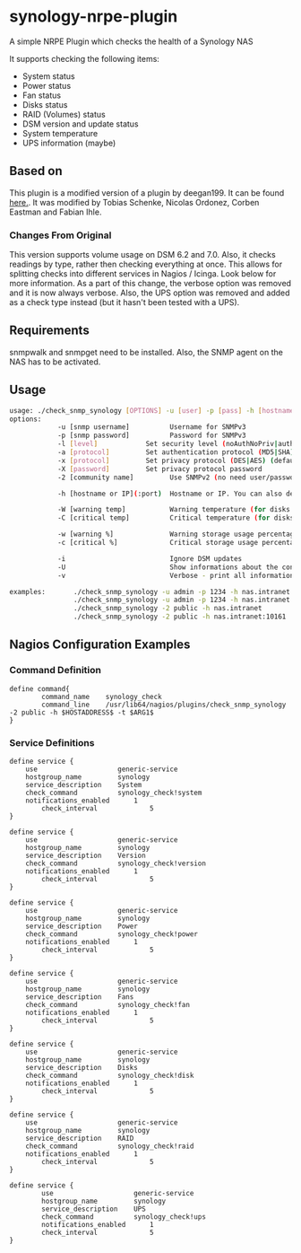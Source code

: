 # synology-nrpe-plugin
A simple NRPE Plugin which checks the health of a Synology NAS

It supports checking the following items:
* System status
* Power status
* Fan status
* Disks status
* RAID (Volumes) status
* DSM version and update status
* System temperature
* UPS information (maybe)

## Based on
This plugin is a modified version of a plugin by deegan199. It can be found [here.](https://exchange.nagios.org/directory/Plugins/Network-and-Systems-Management/Others/Synology-status/details). It was modified by Tobias Schenke, Nicolas Ordonez, Corben Eastman and Fabian Ihle. 

### Changes From Original
This version supports volume usage on DSM 6.2 and 7.0. Also, it checks readings by type,
rather then checking everything at once. This allows for splitting checks into
different services in Nagios / Icinga. Look below for more information. As a part of this
change, the verbose option was removed and it is now always verbose. Also, the
UPS option was removed and added as a check type instead (but it hasn't been tested with a UPS).


## Requirements
snmpwalk and snmpget need to be installed. Also, the SNMP agent on the NAS has to be activated.

## Usage
```sh
usage: ./check_snmp_synology [OPTIONS] -u [user] -p [pass] -h [hostname]
options:
            -u [snmp username]          Username for SNMPv3
            -p [snmp password]          Password for SNMPv3
			-l [level]            Set security level (noAuthNoPriv|authNoPriv|authPriv) (default AuthPriv)
			-a [protocol]         Set authentication protocol (MD5|SHA) (default SHA)
			-x [protocol]         Set privacy protocol (DES|AES) (default AES)
			-X [password]         Set privacy protocol password
            -2 [community name]         Use SNMPv2 (no need user/password) & define community name (ex: public)

            -h [hostname or IP](:port)  Hostname or IP. You can also define a different port

            -W [warning temp]           Warning temperature (for disks & synology) (default 50)
            -C [critical temp]          Critical temperature (for disks & synology) (default 60)

            -w [warning %]              Warning storage usage percentage (default 80)
            -c [critical %]             Critical storage usage percentage (default 95)

            -i                          Ignore DSM updates
            -U                          Show informations about the connected UPS (only information, no control)
            -v                          Verbose - print all informations about your Synology

examples:       ./check_snmp_synology -u admin -p 1234 -h nas.intranet
                ./check_snmp_synology -u admin -p 1234 -h nas.intranet -v
                ./check_snmp_synology -2 public -h nas.intranet
                ./check_snmp_synology -2 public -h nas.intranet:10161
```

## Nagios Configuration Examples
### Command Definition
```
define command{
        command_name    synology_check
        command_line    /usr/lib64/nagios/plugins/check_snmp_synology -2 public -h $HOSTADDRESS$ -t $ARG1$
}
```

### Service Definitions
```
define service {
	use	                   generic-service
	hostgroup_name		   synology
	service_description	   System
	check_command		   synology_check!system
	notifications_enabled      1
        check_interval             5
}

define service {
	use	                   generic-service
	hostgroup_name		   synology
	service_description	   Version
	check_command		   synology_check!version
	notifications_enabled      1
        check_interval             5
}

define service {
	use	                   generic-service
	hostgroup_name		   synology
	service_description	   Power
	check_command		   synology_check!power
	notifications_enabled      1
        check_interval             5
}

define service {
	use	                   generic-service
	hostgroup_name		   synology
	service_description	   Fans
	check_command		   synology_check!fan
	notifications_enabled      1
        check_interval             5
}

define service {
	use	                   generic-service
	hostgroup_name		   synology
	service_description	   Disks
	check_command		   synology_check!disk
	notifications_enabled      1
        check_interval             5
}

define service {
	use	                   generic-service
	hostgroup_name		   synology
	service_description	   RAID
	check_command		   synology_check!raid
	notifications_enabled      1
        check_interval             5
}

define service {
        use	                   generic-service
        hostgroup_name		   synology
        service_description	   UPS
        check_command		   synology_check!ups
        notifications_enabled      1
        check_interval             5
}
```
